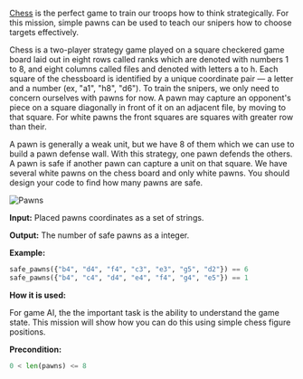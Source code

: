 [Chess](http://en.wikipedia.org/wiki/Chess) is the perfect game to train our troops how to think strategically.
For this mission, simple pawns can be used to teach our snipers how to choose targets effectively.

Chess is a two-player strategy game played on a square checkered game board laid out in eight rows called ranks which are denoted with numbers 1 to 8, and eight columns called files and denoted with letters a to h.
Each square of the chessboard is identified by a unique coordinate pair
— a letter and a number (ex, "a1", "h8", "d6").
To train the snipers, we only need to concern ourselves with pawns for now.
A pawn may capture an opponent's piece on a square diagonally in front of it on an adjacent file,
by moving to that square. For white pawns the front squares are squares with greater row than their.

A pawn is generally a weak unit, but we have 8 of them which we can use to build a pawn defense wall.
With this strategy, one pawn defends the others.
A pawn is safe if another pawn can capture a unit on that square.
We have several white pawns on the chess board and only white pawns.
You should design your code to find how many pawns are safe.

![Pawns](pawns.svg)

**Input:** Placed pawns coordinates as a set of strings.

**Output:** The number of safe pawns as a integer.

**Example:**

```python
safe_pawns({"b4", "d4", "f4", "c3", "e3", "g5", "d2"}) == 6
safe_pawns({"b4", "c4", "d4", "e4", "f4", "g4", "e5"}) == 1
```
**How it is used:**

For game AI, the the important task is the ability to understand the game state.
This mission will show how you can do this using simple chess figure positions.

**Precondition:**
```python
0 < len(pawns) <= 8
```
